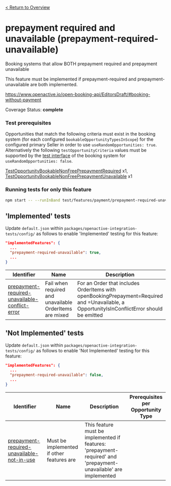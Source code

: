 [< Return to Overview](../../README.md)
# prepayment required and unavailable (prepayment-required-unavailable)

Booking systems that allow BOTH prepayment required and prepayment unavailable

This feature must be implemented if prepayment-required and prepayment-unavailable are both implemented.

https://www.openactive.io/open-booking-api/EditorsDraft/#booking-without-payment

Coverage Status: **complete**
### Test prerequisites
Opportunities that match the following criteria must exist in the booking system (for each configured `bookableOpportunityTypesInScope`) for the configured primary Seller in order to use `useRandomOpportunities: true`. Alternatively the following `testOpportunityCriteria` values must be supported by the [test interface](https://openactive.io/test-interface/) of the booking system for `useRandomOpportunities: false`.

[TestOpportunityBookableNonFreePrepaymentRequired](https://openactive.io/test-interface#TestOpportunityBookableNonFreePrepaymentRequired) x1, [TestOpportunityBookableNonFreePrepaymentUnavailable](https://openactive.io/test-interface#TestOpportunityBookableNonFreePrepaymentUnavailable) x1


### Running tests for only this feature

```bash
npm start -- --runInBand test/features/payment/prepayment-required-unavailable/
```



## 'Implemented' tests

Update `default.json` within `packages/openactive-integration-tests/config/` as follows to enable 'Implemented' testing for this feature:

```json
"implementedFeatures": {
  ...
  "prepayment-required-unavailable": true,
  ...
}
```

| Identifier | Name | Description | Prerequisites per Opportunity Type |
|------------|------|-------------|---------------|
| [prepayment-required-unavailable-conflict-error](./implemented/prepayment-required-unavailable-conflict-error-test.js) | Fail when required and unavailable OrderItems are mixed | For an Order that includes OrderItems with openBookingPrepayment=Required and =Unavailable, a OpportunityIsInConflictError should be emitted | [TestOpportunityBookableNonFreePrepaymentRequired](https://openactive.io/test-interface#TestOpportunityBookableNonFreePrepaymentRequired) x1, [TestOpportunityBookableNonFreePrepaymentUnavailable](https://openactive.io/test-interface#TestOpportunityBookableNonFreePrepaymentUnavailable) x1 |



## 'Not Implemented' tests


Update `default.json` within `packages/openactive-integration-tests/config/` as follows to enable 'Not Implemented' testing for this feature:

```json
"implementedFeatures": {
  ...
  "prepayment-required-unavailable": false,
  ...
}
```

| Identifier | Name | Description | Prerequisites per Opportunity Type |
|------------|------|-------------|---------------|
| [prepayment-required-unavailable-not-in-use](./not-implemented/prepayment-required-unavailable-not-in-use-test.js) | Must be implemented if other features are | This feature must be implemented if features: 'prepayment-required' and 'prepayment-unavailable' are implemented |  |
